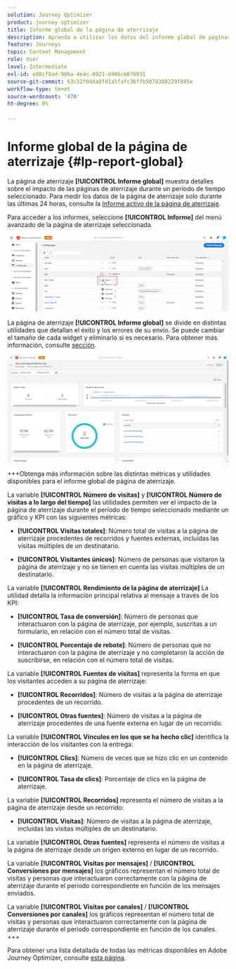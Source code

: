 ```yaml
---
solution: Journey Optimizer
product: journey optimizer
title: Informe global de la página de aterrizaje
description: Aprenda a utilizar los datos del informe global de páginas de aterrizaje
feature: Journeys
topic: Content Management
role: User
level: Intermediate
exl-id: e88cf8ad-986a-4e4c-8921-d406c6876031
source-git-commit: 63c52f04da9fd1a5fafc36ffb5079380229f885e
workflow-type: tm+mt
source-wordcount: '470'
ht-degree: 0%

---
```


# Informe global de la página de aterrizaje {#lp-report-global}

La página de aterrizaje **[!UICONTROL Informe global]** muestra detalles sobre el impacto de las páginas de aterrizaje durante un período de tiempo seleccionado. Para medir los datos de la página de aterrizaje solo durante las últimas 24 horas, consulte la [Informe activo de la página de aterrizaje](lp-report-live.md).

Para acceder a los informes, seleccione **[!UICONTROL Informe]** del menú avanzado de la página de aterrizaje seleccionada.

![](assets/landing_page_report.png)

La página de aterrizaje **[!UICONTROL Informe global]** se divide en distintas utilidades que detallan el éxito y los errores de su envío. Se puede cambiar el tamaño de cada widget y eliminarlo si es necesario. Para obtener más información, consulte [sección](global-report.md).

![](assets/landing_page_global.png)

+++Obtenga más información sobre las distintas métricas y utilidades disponibles para el informe global de página de aterrizaje.

La variable **[!UICONTROL Número de visitas]** y **[!UICONTROL Número de visitas a lo largo del tiempo]** las utilidades permiten ver el impacto de la página de aterrizaje durante el período de tiempo seleccionado mediante un gráfico y KPI con las siguientes métricas:

* **[!UICONTROL Visitas totales]**: Número total de visitas a la página de aterrizaje procedentes de recorridos y fuentes externas, incluidas las visitas múltiples de un destinatario.

* **[!UICONTROL Visitantes únicos]**: Número de personas que visitaron la página de aterrizaje y no se tienen en cuenta las visitas múltiples de un destinatario.

La variable **[!UICONTROL Rendimiento de la página de aterrizaje]** La utilidad detalla la información principal relativa al mensaje a través de los KPI:

* **[!UICONTROL Tasa de conversión]**: Número de personas que interactuaron con la página de aterrizaje, por ejemplo, suscritas a un formulario, en relación con el número total de visitas.

* **[!UICONTROL Porcentaje de rebote]**: Número de personas que no interactuaron con la página de aterrizaje y no completaron la acción de suscribirse, en relación con el número total de visitas.

La variable **[!UICONTROL Fuentes de visitas]** representa la forma en que los visitantes acceden a su página de aterrizaje:

* **[!UICONTROL Recorridos]**: Número de visitas a la página de aterrizaje procedentes de un recorrido.

* **[!UICONTROL Otras fuentes]**: Número de visitas a la página de aterrizaje procedentes de una fuente externa en lugar de un recorrido.

La variable **[!UICONTROL Vínculos en los que se ha hecho clic]** identifica la interacción de los visitantes con la entrega:

* **[!UICONTROL Clics]**: Número de veces que se hizo clic en un contenido en la página de aterrizaje.

* **[!UICONTROL Tasa de clics]**: Porcentaje de clics en la página de aterrizaje.

La variable **[!UICONTROL Recorridos]** representa el número de visitas a la página de aterrizaje desde un recorrido:

* **[!UICONTROL Visitas]**: Número de visitas a la página de aterrizaje, incluidas las visitas múltiples de un destinatario.

La variable **[!UICONTROL Otras fuentes]** representa el número de visitas a la página de aterrizaje desde un origen externo en lugar de un recorrido.

La variable **[!UICONTROL Visitas por mensajes]** / **[!UICONTROL Conversiones por mensajes]** los gráficos representan el número total de visitas y personas que interactuaron correctamente con la página de aterrizaje durante el periodo correspondiente en función de los mensajes enviados.

La variable **[!UICONTROL Visitas por canales]** / **[!UICONTROL Conversiones por canales]** los gráficos representan el número total de visitas y personas que interactuaron correctamente con la página de aterrizaje durante el periodo correspondiente en función de los canales.
+++

Para obtener una lista detallada de todas las métricas disponibles en Adobe Journey Optimizer, consulte [esta página](global-report.md#list-of-components-global).
